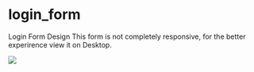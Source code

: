 # login_form
Login Form Design
This form is not completely responsive, for the better experirence view it on Desktop. 

<img src="https://user-images.githubusercontent.com/87890258/174498294-33b5e93e-7b17-40c5-acad-c5f5091e4baa.png">
